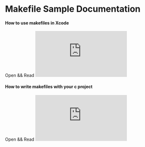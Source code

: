 Makefile Sample Documentation
=======

#### How to use makefiles in Xcode
Open && Read ![link](http://blog.sina.com.cn/s/blog_709afada01013d06.html)

#### How to write makefiles with your c project
Open && Read ![link](http://learn.akae.cn/media/ch22.html)
